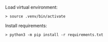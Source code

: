 Load virtual environment:
```
> source .venv/bin/activate 
```

Install requirements:
```
> python3 -m pip install -r requirements.txt
```